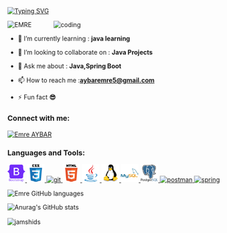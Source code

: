 [![Typing SVG](https://readme-typing-svg.herokuapp.com?font=times+new+roman:bold&color=%06088B&size=19&duration=3000&vCenter=true&multiline=true&height=100&lines=Hey%2C+I'm+Emre+AYBAR%3B+Software+Developer)](https://git.io/typing-svg)


<img align="right" alt="coding" width="400" src ="https://media.tenor.com/qJ5evVs-_uUAAAAC/coding.gif">



<p align="left"> <img src="https://komarev.com/ghpvc/?username=EMRE&label=Profile%20views&color=0e75b6&style=flat" alt="EMRE" /> </p>

- 🌱 I’m currently learning : **java learning**

- 👯 I’m looking to collaborate on : **Java  Projects**

- 💬 Ask me about : **Java,Spring Boot**

- 📫 How to reach me  :**aybaremre5@gmail.com**

- ⚡ Fun fact **😎**

<h3 align="left">Connect with me:</h3>
<p align="left">
<a href="https://www.linkedin.com/in/emre-aybar-3ba538213/" target="blank">
<img align="center" src="https://raw.githubusercontent.com/rahuldkjain/github-profile-readme-generator/master/src/images/icons/Social/linked-in-alt.svg" alt="Emre AYBAR" height="30" width="40" /></a>
</p>

<h3 align="left">Languages and Tools:</h3>
<p align="left"> <a href="https://getbootstrap.com" target="_blank" rel="noreferrer"> <img src="https://raw.githubusercontent.com/devicons/devicon/master/icons/bootstrap/bootstrap-plain-wordmark.svg" alt="bootstrap" width="40" height="40"/> </a> <a href="https://www.w3schools.com/css/" target="_blank" rel="noreferrer"> <img src="https://raw.githubusercontent.com/devicons/devicon/master/icons/css3/css3-original-wordmark.svg" alt="css3" width="40" height="40"/> </a> <a href="https://www.git-scm.com/" target="_blank" rel="noreferrer"> <img src="https://www.vectorlogo.zone/logos/git-scm/git-scm-icon.svg" alt="git" width="40" height="40"/> </a> <a href="https://www.w3.org/html/" target="_blank" rel="noreferrer"> <img src="https://raw.githubusercontent.com/devicons/devicon/master/icons/html5/html5-original-wordmark.svg" alt="html5" width="40" height="40"/> </a> <a href="https://www.java.com" target="_blank" rel="noreferrer"> <img src="https://raw.githubusercontent.com/devicons/devicon/master/icons/java/java-original.svg" alt="java" width="40" height="40"/> </a> <a href="https://www.linux.org/" target="_blank" rel="noreferrer"> <img src="https://raw.githubusercontent.com/devicons/devicon/master/icons/linux/linux-original.svg" alt="linux" width="40" height="40"/> </a> <a href="https://www.mysql.com/" target="_blank" rel="noreferrer"> <img src="https://raw.githubusercontent.com/devicons/devicon/master/icons/mysql/mysql-original-wordmark.svg" alt="mysql" width="40" height="40"/> </a> <a href="https://www.postgresql.org" target="_blank" rel="noreferrer"> <img src="https://raw.githubusercontent.com/devicons/devicon/master/icons/postgresql/postgresql-original-wordmark.svg" alt="postgresql" width="40" height="40"/> </a> <a href="https://www.postman.com" target="_blank" rel="noreferrer"> <img src="https://www.vectorlogo.zone/logos/getpostman/getpostman-icon.svg" alt="postman" width="40" height="40"/> </a> <a href="https://spring.io/" target="_blank" rel="noreferrer"> <img src="https://www.vectorlogo.zone/logos/springio/springio-icon.svg" alt="spring" width="40" height="40"/> </a> </p>

<p>
  <img width="470" src="https://github-readme-stats.vercel.app/api/top-langs?username=Emre&show_icons=true&locale=en&layout=compact&theme=tokyonight" alt="Emre GitHub languages">
</p>



![Anurag's GitHub stats](https://github-readme-stats.vercel.app/api?username=JamshidS&show_icons=true&theme=radical)



<p><img align="center" width="470" src="https://github-readme-streak-stats.herokuapp.com/?user=jamshids&amp;theme=dark" alt="jamshids" /></p>

